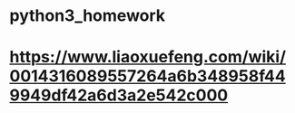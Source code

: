 # python3_homework
# https://www.liaoxuefeng.com/wiki/0014316089557264a6b348958f449949df42a6d3a2e542c000
